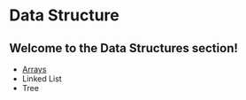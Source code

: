 # Data Structure

## Welcome to the Data Structures section!

* [Arrays](arrays/README.md)
* Linked List
* Tree
